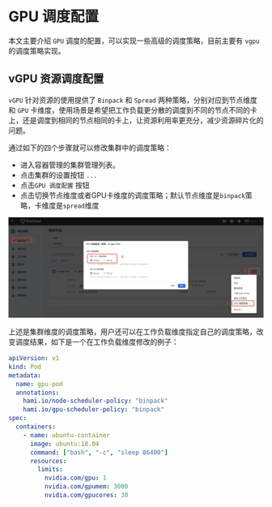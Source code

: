 # GPU 调度配置

本文主要介绍 `GPU` 调度的配置，可以实现一些高级的调度策略，目前主要有 `vgpu` 的调度策略实现。

## vGPU 资源调度配置

`vGPU` 针对资源的使用提供了 `Binpack` 和 `Spread` 两种策略，分别对应到节点维度和 `GPU` 卡维度，使用场景是希望把工作负载更分散的调度到不同的节点不同的卡上，还是调度到相同的节点相同的卡上，让资源利用率更充分，减少资源碎片化的问题。
   
通过如下的四个步骤就可以修改集群中的调度策略：
- 进入容器管理的集群管理列表。
- 点击集群的设置按钮 `...`
- 点击`GPU 调度配置` 按钮
- 点击切换节点维度或者GPU卡维度的调度策略；默认节点维度是`binpack`策略，卡维度是`spread`维度

![vgpu-scheduler](./images/vgpu-sc.png)

上述是集群维度的调度策略，用户还可以在工作负载维度指定自己的调度策略，改变调度结果，如下是一个在工作负载维度修改的例子：
```yaml
apiVersion: v1
kind: Pod
metadata:
  name: gpu-pod
  annotations:
    hami.io/node-scheduler-policy: "binpack"
    hami.io/gpu-scheduler-policy: "binpack"
spec:
  containers:
    - name: ubuntu-container
      image: ubuntu:18.04
      command: ["bash", "-c", "sleep 86400"]
      resources:
        limits:
          nvidia.com/gpu: 1
          nvidia.com/gpumem: 3000
          nvidia.com/gpucores: 30
```